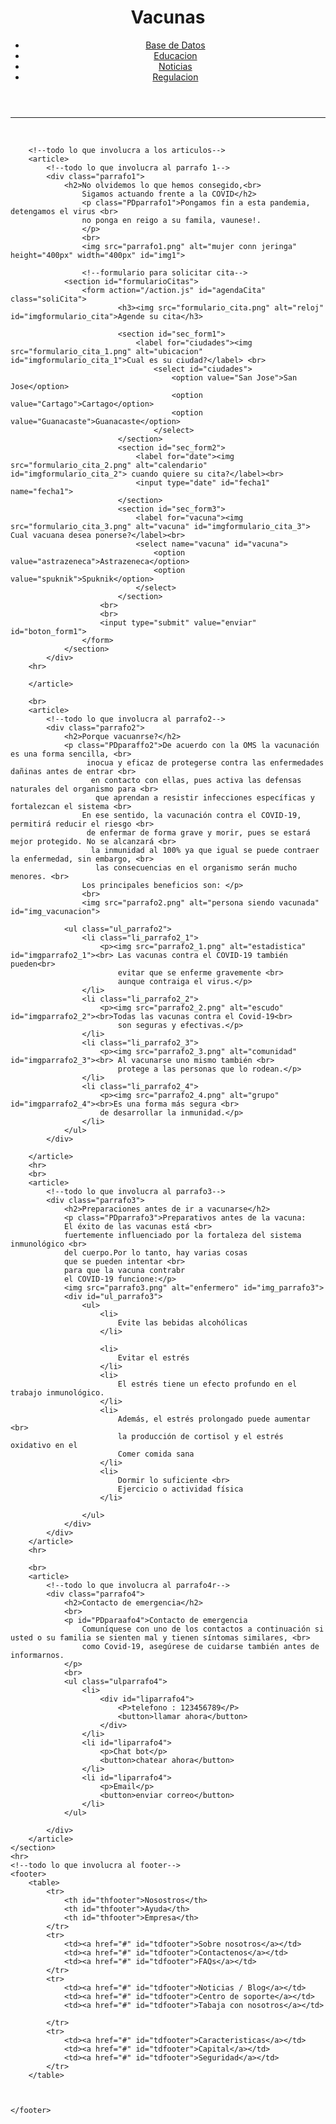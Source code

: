<!DOCTYPE html>
<html lang="en">
<head>
    <meta charset="UTF-8">
    <meta http-equiv="X-UA-Compatible" content="IE=edge">
    <meta name="viewport" content="width=device-width, initial-scale=1.0">
    <meta name="viewport" content="width=device-width, initial-scale=1.0">
    <title>Vacunacion</title>
    <link rel="stylesheet" href="./vacunacion.css">
</head>
<body>
  <!--todo lo que involucra al header-->  
    <header>
        <h1 class="titulo">Vacunas</h1>
        <nav clas="navegacion">
            <ul class="cabezera">
                <li class="cabezera" id="li_cabezera1"><a href="#">Base de Datos</a></li>
                <li class="cabezera" id="li_cabezera2"><a href="#">Educacion</a></li>
                <li class="cabezera" id="li_cabezera3"><a href="#">Noticias</a></li>
                <li class="cabezera" id="li_cabezera4"><a href="#">Regulacion</a></li>
            </ul>
        </nav>
    </header>
    <hr>
    <br>
    <section>
 
        <!--todo lo que involucra a los articulos-->  
        <article>
            <!--todo lo que involucra al parrafo 1-->  
            <div class="parrafo1">
                <h2>No olvidemos lo que hemos consegido,<br>
                    Sigamos actuando frente a la COVID</h2>
                    <p class="PDparrafo1">Pongamos fin a esta pandemia, detengamos el virus <br>
                    no ponga en reigo a su famila, vaunese!.
                    </p>
                    <br>
                    <img src="parrafo1.png" alt="mujer conn jeringa" height="400px" width="400px" id="img1">
                    
                    <!--formulario para solicitar cita-->
                <section id="formularioCitas">
                    <form action="/action.js" id="agendaCita" class="soliCita">  
                            <h3><img src="formulario_cita.png" alt="reloj" id="imgformulario_cita">Agende su cita</h3>
                            
                            <section id="sec_form1">
                                <label for="ciudades"><img src="formulario_cita_1.png" alt="ubicacion" id="imgformulario_cita_1">Cual es su ciudad?</label> <br>
                                    <select id="ciudades">
                                        <option value="San Jose">San Jose</option>
                                        <option value="Cartago">Cartago</option>
                                        <option value="Guanacaste">Guanacaste</option>
                                    </select>
                            </section>
                            <section id="sec_form2">
                                <label for="date"><img src="formulario_cita_2.png" alt="calendario" id="imgformulario_cita_2"> cuando quiere su cita?</label><br>
                                <input type="date" id="fecha1" name="fecha1">
                            </section>
                            <section id="sec_form3">
                                <label for="vacuna"><img src="formulario_cita_3.png" alt="vacuna" id="imgformulario_cita_3"> Cual vacuana desea ponerse?</label><br>
                                <select name="vacuna" id="vacuna">
                                    <option value="astrazeneca">Astrazeneca</option>
                                    <option value="spuknik">Spuknik</option>
                                </select>
                            </section>
                        <br>
                        <br>
                        <input type="submit" value="enviar" id="boton_form1">
                    </form>
                </section>
            </div>
        <hr>
            
        </article>
        
        <br>
        <article>
            <!--todo lo que involucra al parrafo2-->  
            <div class="parrafo2">
                <h2>Porque vacuanrse?</h2>
                <p class="PDparaffo2">De acuerdo con la OMS la vacunación es una forma sencilla, <br>
                     inocua y eficaz de protegerse contra las enfermedades dañinas antes de entrar <br>
                      en contacto con ellas, pues activa las defensas naturales del organismo para <br>
                       que aprendan a resistir infecciones específicas y fortalezcan el sistema <br>
                    En ese sentido, la vacunación contra el COVID-19, permitirá reducir el riesgo <br>
                     de enfermar de forma grave y morir, pues se estará mejor protegido. No se alcanzará <br>
                      la inmunidad al 100% ya que igual se puede contraer la enfermedad, sin embargo, <br>
                       las consecuencias en el organismo serán mucho menores. <br>
                    Los principales beneficios son: </p>
                    <br>
                    <img src="parrafo2.png" alt="persona siendo vacunada" id="img_vacunacion">

                <ul class="ul_parrafo2">
                    <li class="li_parrafo2_1">
                        <p><img src="parrafo2_1.png" alt="estadistica" id="imgparrafo2_1"><br> Las vacunas contra el COVID-19 también pueden<br>
                            evitar que se enferme gravemente <br>
                            aunque contraiga el virus.</p>
                    </li>
                    <li class="li_parrafo2_2">
                        <p><img src="parrafo2_2.png" alt="escudo" id="imgparrafo2_2"><br>Todas las vacunas contra el Covid-19<br>
                            son seguras y efectivas.</p>
                    </li>
                    <li class="li_parrafo2_3">
                        <p><img src="parrafo2_3.png" alt="comunidad" id="imgparrafo2_3"><br> Al vacunarse uno mismo también <br>
                            protege a las personas que lo rodean.</p>
                    </li>
                    <li class="li_parrafo2_4">
                        <p><img src="parrafo2_4.png" alt="grupo" id="imgparrafo2_4"><br>Es una forma más segura <br>
                        de desarrollar la inmunidad.</p>
                    </li>
                </ul>
            </div>

        </article>
        <hr>
        <br>
        <article>
            <!--todo lo que involucra al parrafo3-->  
            <div class="parrafo3">
                <h2>Preparaciones antes de ir a vacunarse</h2>
                <p class="PDparrafo3">Preparativos antes de la vacuna:
                El éxito de las vacunas está <br>
                fuertemente influenciado por la fortaleza del sistema inmunológico <br>
                del cuerpo.Por lo tanto, hay varias cosas
                que se pueden intentar <br>
                para que la vacuna contrabr
                el COVID-19 funcione:</p>
                <img src="parrafo3.png" alt="enfermero" id="img_parrafo3">
                <div id="ul_parrafo3">
                    <ul>
                        <li>
                            Evite las bebidas alcohólicas 
                        </li>
                
                        <li>
                            Evitar el estrés
                        </li>
                        <li>
                            El estrés tiene un efecto profundo en el trabajo inmunológico.
                        </li>
                        <li>
                            Además, el estrés prolongado puede aumentar <br>
                            la producción de cortisol y el estrés oxidativo en el                   
                            Comer comida sana 
                        </li>
                        <li>
                            Dormir lo suficiente <br>             
                            Ejercicio o actividad física
                        </li>              
                        
                    </ul>
                </div>
            </div>
        </article>
        <hr>

        <br>
        <article>
            <!--todo lo que involucra al parrafo4r-->  
            <div class="parrafo4">
                <h2>Contacto de emergencia</h2>
                <br>
                <p id="PDparaafo4">Contacto de emergencia
                    Comuníquese con uno de los contactos a continuación si usted o su familia se sienten mal y tienen síntomas similares, <br>
                    como Covid-19, asegúrese de cuidarse también antes de informarnos.
                </p>
                <br>
                <ul class="ulparrafo4">
                    <li>
                        <div id="liparrafo4">
                            <P>telefono : 123456789</P>
                            <button>llamar ahora</button>
                        </div>
                    </li>
                    <li id="liparrafo4">
                        <p>Chat bot</p>
                        <button>chatear ahora</button>
                    </li>
                    <li id="liparrafo4">
                        <p>Email</p>
                        <button>enviar correo</button>
                    </li>
                </ul>
            
            </div>
        </article>
    </section>
    <hr>
    <!--todo lo que involucra al footer-->  
    <footer>
        <table> 
            <tr>
                <th id="thfooter">Nosostros</th>
                <th id="thfooter">Ayuda</th>
                <th id="thfooter">Empresa</th>
            </tr>
            <tr>
                <td><a href="#" id="tdfooter">Sobre nosotros</a></td>
                <td><a href="#" id="tdfooter">Contactenos</a></td>
                <td><a href="#" id="tdfooter">FAQs</a></td>
            </tr>
            <tr>
                <td><a href="#" id="tdfooter">Noticias / Blog</a></td>
                <td><a href="#" id="tdfooter">Centro de soporte</a></td>
                <td><a href="#" id="tdfooter">Tabaja con nosotros</a></td>
                
            </tr>
            <tr>
                <td><a href="#" id="tdfooter">Caracteristicas</a></td>
                <td><a href="#" id="tdfooter">Capital</a></td>
                <td><a href="#" id="tdfooter">Seguridad</a></td>
            </tr>
        </table>

        

    </footer>
</body>
</html>
